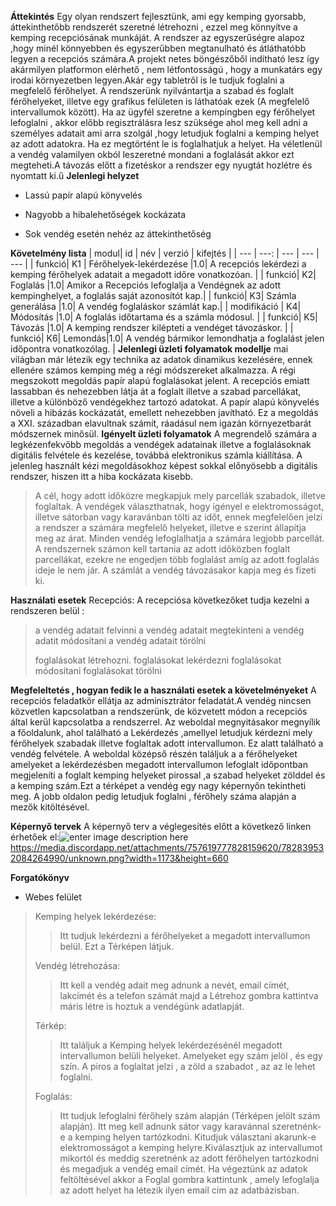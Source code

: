 
**Áttekintés**
Egy olyan  rendszert fejlesztünk, ami egy kemping gyorsabb, áttekinthetőbb rendszerét szeretné létrehozni , ezzel meg könnyítve a kemping recepciósának munkáját. A rendszer az egyszerűségre alapoz ,hogy minél könnyebben és egyszerűbben megtanulható és átláthatóbb legyen a recepciós számára.A projekt netes böngészőből indítható lesz így akármilyen platformon elérhető , nem létfontosságú , hogy a munkatárs egy irodai környezetben legyen.Akár egy tabletről is le tudjuk foglalni a megfelelő férőhelyet. A rendszerünk nyilvántartja a szabad és foglalt férőhelyeket, illetve egy grafikus felületen is láthatóak ezek (A megfelelő intervallumok között). Ha az ügyfél szeretne a kempingben egy férőhelyet lefoglalni , akkor előbb regisztrálásra lesz szüksége ahol meg kell adni a személyes adatait ami arra szolgál ,hogy letudjuk foglalni a kemping helyet az adott adatokra. Ha ez megtörtént le is foglalhatjuk a helyet. Ha véletlenül a vendég valamilyen okból leszeretné mondani a foglalását akkor ezt megteheti.A távozás előtt a fizetéskor a rendszer egy nyugtát hozlétre és nyomtatt ki.ű
**Jelenlegi helyzet**

 - Lassú papír alapú könyvelés

 - Nagyobb a hibalehetőségek kockázata

 - Sok vendég esetén nehéz az áttekinthetőség

**Követelmény lista**
| modul| id | név | verzió | kifejtés | 
| --- | ---: | --- | --- | --- |
| funkció| K1 | Férőhelyek-lekérdezése |1.0| A recepciós lekérdezi a kemping férőhelyek adatait a megadott időre vonatkozóan. |
| funkció| K2| Foglalás |1.0| Amikor a Recepciós lefoglalja a Vendégnek az adott kempinghelyet, a foglalás saját azonosítót kap.|
| funkció| K3| Számla generálása |1.0| A vendég foglaláskor számlát kap.| 
| modifikáció | K4| Módosítás |1.0| A foglalás időtartama és a számla módosul. |
| funkció| K5| Távozás |1.0| A kemping rendszer kilépteti a vendéget távozáskor. |
| funkció| K6| Lemondás|1.0| A vendég bármikor lemondhatja a foglalást jelen időpontra vonatkozólag. |
**Jelenlegi üzleti folyamatok modellje**
 mai világban már létezik egy technika az adatok dinamikus kezelésére, ennek ellenére számos kemping még a régi módszereket alkalmazza. A régi megszokott megoldás papír alapú foglalásokat jelent. A recepciós emiatt lassabban és nehezebben látja át a foglalt illetve a szabad parcellákat, illetve a különböző vendégekhez tartozó adatokat. A papír alapú könyvelés növeli a hibázás kockázatát, emellett nehezebben javítható. Ez a megoldás a XXI. században elavultnak számít, ráadásul nem igazán környezetbarát módszernek minősül. 
**Igényelt üzleti folyamatok**
A megrendelő számára a legkézenfekvőbb megoldás a vendégek adatainak illetve a foglalásoknak digitális felvétele és kezelése, továbbá elektronikus számla kiállítása. A jelenleg használt kézi megoldásokhoz képest sokkal előnyösebb a digitális rendszer, hiszen itt a hiba kockázata kisebb.
   
> A cél, hogy adott időközre megkapjuk mely parcellák szabadok, illetve foglaltak.
> A vendégek választhatnak, hogy igényel e elektromosságot, illetve sátorban vagy karavánban tölti az időt, ennek megfelelően jelzi a rendszer a számára megfelelő helyeket, illetve e szerint állapítja meg az árat.
> Minden vendég lefoglalhatja a számára legjobb parcellát.
> A rendszernek számon kell tartania az adott időközben foglalt parcellákat, ezekre ne engedjen több foglalást amíg az adott foglalás ideje le nem jár.
> A számlát a vendég távozásakor kapja meg és fizeti ki.

**Használati esetek**
Recepciós: 
A recepciósa következőket tudja kezelni a rendszeren belül :
>a vendég adatait felvinni
>a vendég adatait megtekinteni
>a vendég adatit módosítani
>a vendég adatait törölni
>
>foglalásokat létrehozni.
>foglalásokat lekérdezni
>foglalásokat módosítani
>foglalásokat törölni

**Megfeleltetés , hogyan fedik le a használati esetek a követelményeket**
 A recepciós feladatkör ellátja az adminisztrátor feladatát.A vendég nincsen közvetlen kapcsolatban a rendszerünk, de közvetett módon a recepciós által kerül kapcsolatba a rendszerrel. Az weboldal megnyitásakor megnyílik a főoldalunk, ahol található a Lekérdezés ,amellyel letudjuk kérdezni mely férőhelyek szabadak illetve foglaltak adott intervallumon. Ez alatt található a vendég felvétele. A weboldal középső részén találjuk a a férőhelyeket amelyeket a lekérdezésben megadott intervallumon lefoglalt időpontban megjeleníti a foglalt kemping helyeket pirossal ,a szabad helyeket zölddel és a kemping szám.Ezt a térképet a vendég egy nagy képernyőn tekintheti meg. A jobb oldalon pedig letudjuk foglalni , férőhely száma alapján a mezők kitöltésével.
 
**Képernyő tervek**
A képernyő terv a véglegesítés előtt a következő linken érhetőek el:![enter image description here](https://media.discordapp.net/attachments/757619777828159620/782839532084264990/unknown.png?width=1173&height=660)
https://media.discordapp.net/attachments/757619777828159620/782839532084264990/unknown.png?width=1173&height=660

**Forgatókönyv**

 - Webes felület
 >Kemping helyek lekérdezése:
 >>Itt tudjuk lekérdezni a férőhelyeket a megadott intervallumon belül. Ezt a Térképen látjuk.
 >
 >Vendég létrehozása:
 >> Itt kell a vendég adait meg adnunk a nevét, email címét, lakcímét és a telefon számát majd a  Létrehoz gombra kattintva máris létre is hoztuk a vendégünk adatlapját.
>
>Térkép:
>>Itt találjuk a Kemping helyek lekérdezésénél megadott intervallumon belüli helyeket. Amelyeket egy szám jelöl , és egy szín. A piros a foglaltat jelzi , a zöld a szabadot , az az le lehet foglalni.
>
>Foglalás:
>>Itt tudjuk lefoglalni férőhely szám alapján (Térképen jelölt szám alapján). Itt meg kell adnunk sátor vagy karavánnal szeretnénk-e a kemping helyen tartózkodni. Kitudjuk választani akarunk-e elektromosságot a kemping helyre.Kiválasztjuk az intervallumot mikortól és meddig szeretnénk az adott férőhelyen tartózkodni és megadjuk a vendég email címét. Ha végeztünk az adatok feltöltésével akkor a Foglal gombra kattintunk , amely lefoglalja az adott helyet ha létezik ilyen email cím az adatbázisban.





